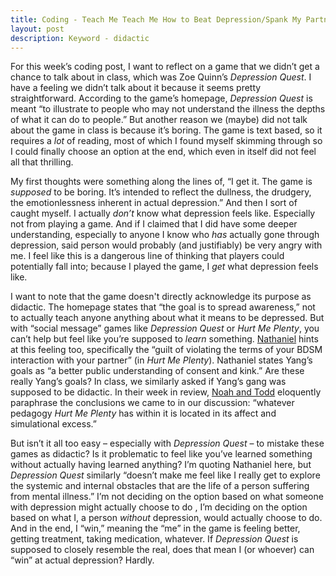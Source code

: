 ```yaml
---
title: Coding - Teach Me Teach Me How to Beat Depression/Spank My Partner (or Not)
layout: post
description: Keyword - didactic
---
```

For this week’s coding post, I want to reflect on a game that we didn’t get a chance to talk about in class, which was Zoe Quinn’s *Depression Quest*. I have a feeling we didn’t talk about it because it seems pretty straightforward. According to the game’s homepage, *Depression Quest* is meant “to illustrate to people who may not understand the illness the depths of what it can do to people.” But another reason we (maybe) did not talk about the game in class is because it’s boring. The game is text based, so it requires a *lot* of reading, most of which I found myself skimming through so I could finally choose an option at the end, which even in itself did not feel all that thrilling.

My first thoughts were something along the lines of, “I get it. The game is *supposed* to be boring. It’s intended to reflect the dullness, the drudgery, the emotionlessness inherent in actual depression.” And then I sort of caught myself. I actually *don’t* know what depression feels like. Especially not from playing a game. And if I claimed that I did have some deeper understanding, especially to anyone I know who *has* actually gone through depression, said person would probably (and justifiably) be very angry with me. I feel like this is a dangerous line of thinking that players could potentially fall into; because I played the game, I *get* what depression feels like. 

I want to note that the game doesn't directly acknowledge its purpose as didactic. The homepage states that “the goal is to spread awareness,” not to actually teach anyone anything about what it means to be depressed. But with “social message” games like *Depression Quest* or *Hurt Me Plenty*, you can’t help but feel like you’re supposed to *learn* something. [Nathaniel](http://nattybee.github.io/blog/2016-03-09/videogameblobpost.html) hints at this feeling too, specifically the “guilt of violating the terms of your BDSM interaction with your partner” (in *Hurt Me Plenty*). Nathaniel states Yang’s goals as “a better public understanding of consent and kink.” Are these really Yang’s goals? In class, we similarly asked if Yang’s gang was supposed to be didactic. In their week in review, [Noah and Todd](http://noahmcmlln.github.io/blog/2016-03-22/gaming-week-in-review.html) eloquently paraphrase the conclusions we came to in our discussion: “whatever pedagogy *Hurt Me Plenty* has within it is located in its affect and simulational excess.” 

But isn’t it all too easy – especially with *Depression Quest* – to mistake these games as didactic? Is it problematic to feel like you’ve learned something without actually having learned anything? I’m quoting Nathaniel here, but *Depression Quest* similarly “doesn’t make me feel like I really get to explore the systemic and internal obstacles that are the life of a person suffering from mental illness.” I’m not deciding on the option based on what someone with depression might actually choose to do , I’m deciding on the option based on what I, a person *without* depression, would actually choose to do. And in the end, I “win,” meaning the “me” in the game is feeling better, getting treatment, taking medication, whatever. If *Depression Quest* is supposed to closely resemble the real, does that mean I (or whoever) can “win” at actual depression? Hardly. 
